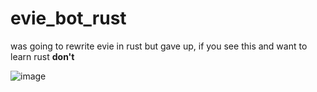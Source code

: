# evie_bot_rust
was going to rewrite evie in rust but gave up, if you see this and want to learn rust **don't**

![image](https://user-images.githubusercontent.com/69066026/155839257-0ffb809c-2689-4e42-b64e-6efcbe29f771.png)
